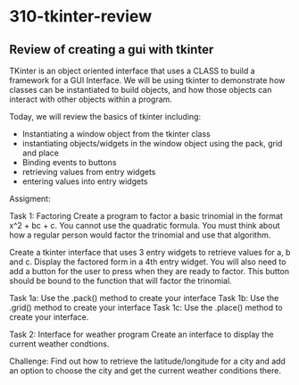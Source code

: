 # 310-tkinter-review
## Review of creating a gui with tkinter

TKinter is an object oriented interface that uses a CLASS to build a framework for a GUI Interface.  We will be using tkinter  to demonstrate how classes can be instantiated to build objects, and how those objects can interact with other objects within a program.

Today, we will review the basics of tkinter including:

* Instantiating a window object from the tkinter class
* instantiating objects/widgets in the window object using the pack, grid and place
* Binding events to buttons
* retrieving values from entry widgets
* entering values into entry widgets

Assigment:

Task 1: Factoring
Create a program to factor a basic trinomial in the format x^2 + bc + c.
You cannot use the quadratic formula.  You must think about how a regular person would factor the trinomial and use that algorithm.

Create a tkinter interface that uses 3 entry widgets to retrieve values for a, b and c.
Display the factored form in a 4th entry widget.
You will also need to add a button for the user to press when they are ready to factor.  This button should be bound to the function that will factor the trinomial.

Task 1a: Use the .pack() method to create your interface
Task 1b: Use the .grid() method to create your interface
Task 1c: Use the .place() method to create your interface.


Task 2: Interface for weather program
Create an interface to display the current weather condtions.

Challenge:
Find out how to retrieve the latitude/longitude for a city and add an option to choose the city and get the current weather conditions there.
